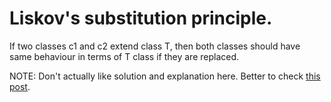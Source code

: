 # Liskov's substitution principle.
If two classes c1 and c2 extend class T, then both classes should 
have same behaviour in terms of T class if they are replaced.

NOTE:
Don't actually like solution and explanation here. Better to check
[this post](https://www.baeldung.com/java-liskov-substitution-principle).